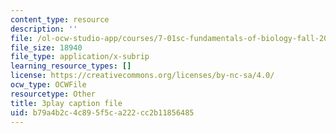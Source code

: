 ```yaml
---
content_type: resource
description: ''
file: /ol-ocw-studio-app/courses/7-01sc-fundamentals-of-biology-fall-2011/b79a4b2c4c895f5ca222cc2b11856485_SxaoWJ2gkzc.vtt
file_size: 18940
file_type: application/x-subrip
learning_resource_types: []
license: https://creativecommons.org/licenses/by-nc-sa/4.0/
ocw_type: OCWFile
resourcetype: Other
title: 3play caption file
uid: b79a4b2c-4c89-5f5c-a222-cc2b11856485
---
```

